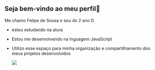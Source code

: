 ## Seja bem-vindo ao meu perfil👋

Me chamo Felipe de Sousa e sou do 2 ano D

- estou estudando na alura
- Estou me desenvolvendo na lnguagem JavaScript
- Utilizo esse espaço para minha organização e compartilhamento dos meus projetos desenvolvidos

  ![](https://media.tenor.com/L1SOy0Q8O7gAAAAM/eyebrow-raise-shrek.gif)
